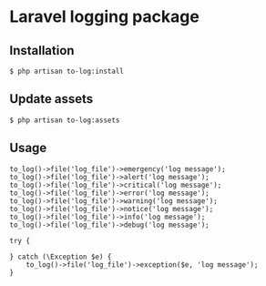 # Laravel logging package

## Installation

```
$ php artisan to-log:install
```

## Update assets

```
$ php artisan to-log:assets
```

## Usage

```
to_log()->file('log_file')->emergency('log message');
to_log()->file('log_file')->alert('log message');
to_log()->file('log_file')->critical('log message');
to_log()->file('log_file')->error('log message');
to_log()->file('log_file')->warning('log message');
to_log()->file('log_file')->notice('log message');
to_log()->file('log_file')->info('log message');
to_log()->file('log_file')->debug('log message');

try {

} catch (\Exception $e) {
    to_log()->file('log_file')->exception($e, 'log message');
}
```
# 
